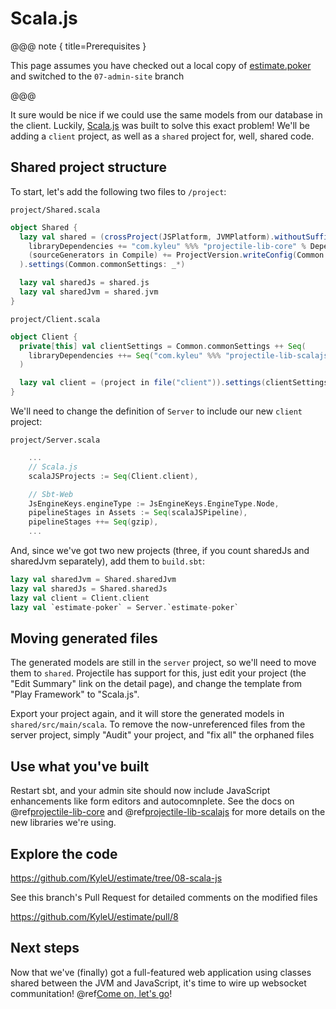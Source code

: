 # Scala.js

@@@ note { title=Prerequisites }

This page assumes you have checked out a local copy of [estimate.poker](https://github.com/KyleU/estimate) and switched to the `07-admin-site` branch

@@@


It sure would be nice if we could use the same models from our database in the client. 
Luckily, [Scala.js](https://www.scala-js.org/) was built to solve this exact problem! We'll be adding a `client` project, as well as a `shared` project for, well, shared code.


## Shared project structure

To start, let's add the following two files to `/project`:

`project/Shared.scala` 

```scala
object Shared {
  lazy val shared = (crossProject(JSPlatform, JVMPlatform).withoutSuffixFor(JVMPlatform).crossType(CrossType.Pure) in file("shared")).settings(
    libraryDependencies += "com.kyleu" %%% "projectile-lib-core" % Dependencies.Projectile.version,
    (sourceGenerators in Compile) += ProjectVersion.writeConfig(Common.projectId, Common.projectName, Common.projectPort).taskValue
  ).settings(Common.commonSettings: _*)

  lazy val sharedJs = shared.js
  lazy val sharedJvm = shared.jvm
}
```

`project/Client.scala` 

```scala
object Client {
  private[this] val clientSettings = Common.commonSettings ++ Seq(
    libraryDependencies ++= Seq("com.kyleu" %%% "projectile-lib-scalajs" % Dependencies.Projectile.version)
  )

  lazy val client = (project in file("client")).settings(clientSettings: _*).enablePlugins(ScalaJSPlugin, ScalaJSWeb).dependsOn(Shared.sharedJs)
}
```

We'll need to change the definition of `Server` to include our new `client` project:

`project/Server.scala`

```scala
    ...
    // Scala.js
    scalaJSProjects := Seq(Client.client),

    // Sbt-Web
    JsEngineKeys.engineType := JsEngineKeys.EngineType.Node,
    pipelineStages in Assets := Seq(scalaJSPipeline),
    pipelineStages ++= Seq(gzip),
    ...

```

And, since we've got two new projects (three, if you count sharedJs and sharedJvm separately), add them to `build.sbt`:

```scala
lazy val sharedJvm = Shared.sharedJvm
lazy val sharedJs = Shared.sharedJs
lazy val client = Client.client
lazy val `estimate-poker` = Server.`estimate-poker`
```


## Moving generated files

The generated models are still in the `server` project, so we'll need to move them to `shared`. 
Projectile has support for this, just edit your project (the "Edit Summary" link on the detail page), and change the template from "Play Framework" to "Scala.js".

Export your project again, and it will store the generated models in `shared/src/main/scala`. 
To remove the now-unreferenced files from the server project, simply "Audit" your project, and "fix all" the orphaned files


## Use what you've built

Restart sbt, and your admin site should now include JavaScript enhancements like form editors and autocomnplete. 
See the docs on @ref[projectile-lib-core](../../libraries/core.md) and @ref[projectile-lib-scalajs](../../libraries/scalajs.md) for more details on the new libraries we're using.


## Explore the code

https://github.com/KyleU/estimate/tree/08-scala-js

See this branch's Pull Request for detailed comments on the modified files

https://github.com/KyleU/estimate/pull/8


## Next steps

Now that we've (finally) got a full-featured web application using classes shared between the JVM and JavaScript, it's time to wire up websocket communitation! @ref[Come on, let's go](09-websocket.md)!

